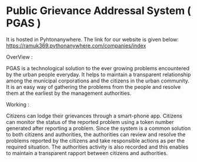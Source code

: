 # Public Grievance Addressal System ( PGAS )
It is hosted in Pyhtonanywhere.
The link for our website is given below: https://ramuk369.pythonanywhere.com/companies/index

OverView :

PGAS is a technological solution to the ever growing problems encountered by the urban people everyday. It helps to maintain a transparent relationship among the municipal corporations and the citizens in the urban community. It is an easy way of gathering the problems from the people and resolve them at the earliest by the management authorities.

Working :

Citizens can lodge their grievances through a smart-phone app. Citizens can monitor the status of the reported problem using a token number generated after reporting a problem. Since the system is a common solution to both citizens and authorities, the authorities can review and resolve the problems reported by the citizens and take responsible actions as per the required situation. The authorities activity is also recorded and this enables to maintain a transparent rapport between citizens and authorities.


